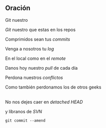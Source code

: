 ## Oración

Git nuestro 

*Git* nuestro que estas en los repos

Comprimidos sean tus *commits* 

Venga a nosotros tu *log* 

En el local como en el *remote* 

Danos hoy nuestro *pull* de cada día 

Perdona nuestros *conflictos* 

Como también perdonamos los de otros geeks<br /> 

No nos dejes caer en *detached HEAD* 

y líbranos de *SVN* 

`git commit --amend`

